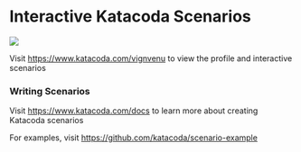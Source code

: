 # Interactive Katacoda Scenarios

[![](http://shields.katacoda.com/katacoda/vignvenu/count.svg)](https://www.katacoda.com/vignvenu "Get your profile on Katacoda.com")

Visit https://www.katacoda.com/vignvenu to view the profile and interactive scenarios

### Writing Scenarios
Visit https://www.katacoda.com/docs to learn more about creating Katacoda scenarios

For examples, visit https://github.com/katacoda/scenario-example
